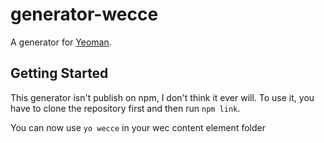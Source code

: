 # generator-wecce

A generator for [Yeoman](http://yeoman.io).


## Getting Started

This generator isn't publish on npm, I don't think it ever will.
To use it, you have to clone the repository first and then run `npm link`.

You can now use `yo wecce` in your wec content element folder